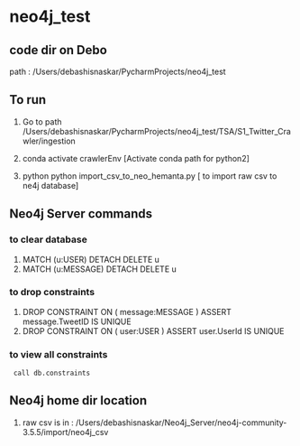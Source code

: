 # neo4j_test

## code dir on Debo
  path : /Users/debashisnaskar/PycharmProjects/neo4j_test
## To run
  1) Go to path /Users/debashisnaskar/PycharmProjects/neo4j_test/TSA/S1_Twitter_Crawler/ingestion
  
  2) conda activate crawlerEnv [Activate conda path for python2] 
  
  3) python python import_csv_to_neo_hemanta.py [ to import raw csv to ne4j database]
 
## Neo4j Server commands
### to clear database
  1) MATCH (u:USER) DETACH DELETE u
  2) MATCH (u:MESSAGE) DETACH DELETE u
  
### to drop constraints
  1) DROP CONSTRAINT ON ( message:MESSAGE ) ASSERT message.TweetID IS UNIQUE
  2) DROP CONSTRAINT ON ( user:USER ) ASSERT user.UserId IS UNIQUE
  
### to view all constraints

     call db.constraints
  
 ## Neo4j home dir location
   1) raw csv is in : /Users/debashisnaskar/Neo4j_Server/neo4j-community-3.5.5/import/neo4j_csv
   
   
  
